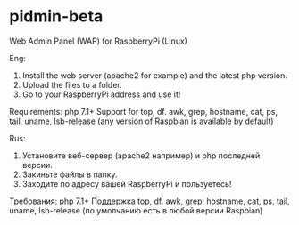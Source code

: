 # pidmin-beta
Web Admin Panel (WAP) for RaspberryPi (Linux)

Eng:
1) Install the web server (apache2 for example) and the latest php version.
2) Upload the files to a folder.
3) Go to your RaspberryPi address and use it!

Requirements:
php 7.1+
Support for top, df. awk, grep, hostname, cat, ps, tail, uname, lsb-release (any version of Raspbian is available by default)

Rus:
1) Установите веб-сервер (apache2 например) и php последней версии.
2) Закиньте файлы в папку.
3) Заходите по адресу вашей RaspberryPi и пользуетесь!

Требования:
php 7.1+
Поддержка top, df. awk, grep, hostname, cat, ps, tail, uname, lsb-release (по умолчанию есть в любой версии Raspbian)
